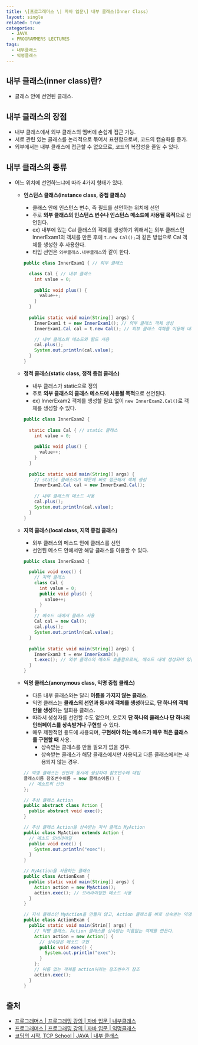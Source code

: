 ```yaml
---
title: \[프로그래머스 \| 자바 입문\] 내부 클래스(Inner Class)
layout: single
related: true
categories:
  - JAVA
  - PROGRAMMERS LECTURES
tags:
  - 내부클래스
  - 익명클래스 
---
```


## 내부 클래스(inner class)란?
- 클래스 안에 선언된 클래스.

## 내부 클래스의 장점
- 내부 클래스에서 외부 클래스의 멤버에 손쉽게 접근 가능.
- 서로 관련 있는 클래스를 논리적으로 묶어서 표현함으로써, 코드의 캡슐화를 증가.
- 외부에서는 내부 클래스에 접근할 수 없으므로, 코드의 복잡성을 줄일 수 있다.

## 내부 클래스의 종류
- 어느 위치에 선언하느냐에 따라 4가지 형태가 있다.
  - **인스턴스 클래스(instance class, 중첩 클래스)**
    - 클래스 안에 인스턴스 변수, 즉 필드를 선언하는 위치에 선언
    - 주로 **외부 클래스의 인스턴스 변수나 인스턴스 메소드에 사용될 목적**으로 선언된다.
    - ex) 내부에 있는 Cal 클래스의 객체를 생성하기 위해서는 외부 클래스인 InnerExam1의 객체를 만든 후에 `t.new Cal();`과 같은 방법으로 Cal 객체를 생성한 후 사용한다.
    - 타입 선언은 `외부클래스.내부클래스`와 같이 한다.
    
    ```java
    public class InnerExam1 { // 외부 클래스
    
      class Cal { // 내부 클래스
        int value = 0;
        
        public void plus() {
          value++;
        }
      }
      
      public static void main(String[] args) {
        InnerExam1 t = new InnerExam1(); // 외부 클래스 객체 생성
        InnerExam1.Cal cal = t.new Cal(); // 외부 클래스 객체를 이용해 내부 클래스 객체 생성

        // 내부 클래스의 메소드와 필드 사용
        cal.plus();
        System.out.println(cal.value);
      }
    }
    ```
    
  - **정적 클래스(static class, 정적 중첩 클래스)**
    - 내부 클래스가 static으로 정의
    - 주로 **외부 클래스의 클래스 메소드에 사용될 목적**으로 선언된다.
    - ex) InnerExam2 객체를 생성할 필요 없이 `new InnerExam2.Cal()`로 객체를 생성할 수 있다.
    
    ```java
    public class InnerExam2 {
      
      static class Cal { // static 클래스
        int value = 0;
        
        public void plus() {
          value++;
        }
      }
      
      public static void main(String[] args) {
        // static 클래스이기 때문에 바로 접근해서 객체 생성
        InnerExam2.Cal cal = new InnerExam2.Cal();
        
        // 내부 클래스의 메소드 사용
        cal.plus();
        System.out.println(cal.value);
      }
    }
    ```
    
  - **지역 클래스(local class, 지역 중첩 클래스)**
    - 외부 클래스의 메소드 안에 클래스를 선언
    - 선언된 메소드 안에서만 해당 클래스를 이용할 수 있다.
    
    ```java
    public class InnerExam3 {

      public void exec() {
        // 지역 클래스
        class Cal {
          int value = 0;
          public void plus() {
            value++;
          }
        }
        // 메소드 내에서 클래스 사용
        Cal cal = new Cal();
        cal.plus();
        System.out.println(cal.value);
      }
      
      public static void main(String[] args) {
        InnerExam3 t = enw InnerExam3();
        t.exec(); // 외부 클래스의 메소드 호출함으로써, 메소드 내에 생성되어 있는 클래스 이용
      }
    }
    ```
  
  - **익명 클래스(anonymous class, 익명 중첩 클래스)**
    - 다른 내부 클래스와는 달리 **이름을 가지지 않는 클래스**.
    - 익명 클래스는 **클래스의 선언과 동시에 객체를 생성**하므로, **단 하나의 객체만을 생성**하는 일회용 클래스.
    - 따라서 생성자를 선언할 수도 없으며, 오로지 **단 하나의 클래스나 단 하나의 인터페이스를 상속받거나 구현**할 수 있다.
    - 매우 제한적인 용도에 사용되며, **구현해야 하는 메소드가 매우 적은 클래스를 구현할 때** 사용.
      - 상속받는 클래스를 만들 필요가 없을 경우.
      - 상속받는 클래스가 해당 클래스에서만 사용되고 다른 클래스에서는 사용되지 않는 경우.
    
    ```java
    // 익명 클래스는 선언과 동시에 생성하여 참조변수에 대입
    클래스이름 참조변수이름 = new 클래스이름() {
      // 메소드의 선언
    };
    ```
    
    ```java
    // 추상 클래스 Action
    public abstract class Action {
      public abstract void exec();
    }
    
    // 추상 클래스 Action을 상속받는 자식 클래스 MyAction
    public class MyAction extends Action {
      // 메소드 오버라이딩
      public void exec() {
        System.out.println("exec");
      }
    }
    
    // MyAction을 사용하는 클래스
    public class ActionExam {
      public static void main(String[] args) {
        Action action = new MyAction();
        action.exec(); // 오버라이딩한 메소드 사용
      }
    }
    
    // 자식 클래스인 MyAction을 만들지 않고, Action 클래스를 바로 상속받는 익명 클래스를 만들어서 사용
    public class ActionExam {
      public static void main(Strin[] args) {
        // 익명 클래스. Action 클래스를 상속받는 이름없는 객체를 만든다.
        Action action = new Action() {
          // 상속받은 메소드 구현
          public void exec() {
            System.out.println("exec");
          }
        };
        // 이름 없는 객체를 action이라는 참조변수가 참조
        action.exec();
      }
    }
    ```

## 출처
- [프로그래머스 \| 프로그래밍 강의 \| 자바 입문 \| 내부클래스](https://programmers.co.kr/learn/courses/5/lessons/242)
- [프로그래머스 \| 프로그래밍 강의 \| 자바 입문 \| 익명클래스](https://programmers.co.kr/learn/courses/5/lessons/243)
- [코딩의 시작, TCP School \| JAVA \| 내부 클래스](https://www.tcpschool.com/java/java_usingClass_innerClass)
